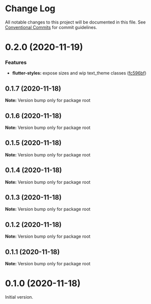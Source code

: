 # Change Log

All notable changes to this project will be documented in this file.
See [Conventional Commits](https://conventionalcommits.org) for commit guidelines.

# 0.2.0 (2020-11-19)


### Features

* **flutter-styles:** expose sizes and wip text_theme classes ([fc596bf](https://github.com/FacioCode/design/commit/fc596bfcd86d68971ec0ffdd72677cb6945bf4e3))





## 0.1.7 (2020-11-18)

**Note:** Version bump only for package root





## 0.1.6 (2020-11-18)

**Note:** Version bump only for package root





## 0.1.5 (2020-11-18)

**Note:** Version bump only for package root





## 0.1.4 (2020-11-18)

**Note:** Version bump only for package root





## 0.1.3 (2020-11-18)

**Note:** Version bump only for package root





## 0.1.2 (2020-11-18)

**Note:** Version bump only for package root





## 0.1.1 (2020-11-18)

**Note:** Version bump only for package root





# 0.1.0 (2020-11-18)


Initial version.
